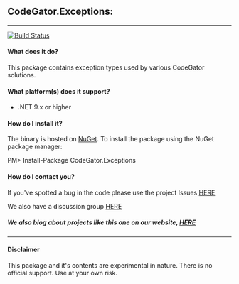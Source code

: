 ## CodeGator.Exceptions: 
---

[![Build Status](https://dev.azure.com/codegator/CodeGator.Exceptions/_apis/build/status%2FCodeGator.CodeGator.Exceptions?branchName=main)](https://dev.azure.com/codegator/CodeGator.Exceptions/_build/latest?definitionId=113&branchName=main)

#### What does it do?
This package contains exception types used by various CodeGator solutions.

#### What platform(s) does it support?
* .NET 9.x or higher

#### How do I install it?
The binary is hosted on [NuGet](https://www.nuget.org/packages/Codegator.Exceptions/). To install the package using the NuGet package manager:

PM> Install-Package CodeGator.Exceptions

#### How do I contact you?
If you've spotted a bug in the code please use the project Issues [HERE](https://github.com/CodeGator/CodeGator.Exceptions/issues)

We also have a discussion group [HERE](https://github.com/CodeGator/CodeGator.Exceptions/discussions)

##### We also blog about projects like this one on our website, [HERE](http://www.codegator.com)
---
#### Disclaimer
This package and it's contents are experimental in nature. There is no official support. Use at your own risk.